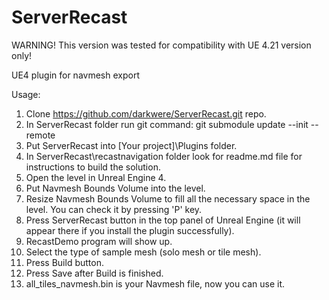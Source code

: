 # ServerRecast

WARNING! This version was tested for compatibility with UE 4.21 version only!

UE4 plugin for navmesh export

Usage:

1. Clone https://github.com/darkwere/ServerRecast.git repo.
2. In ServerRecast folder run git command: git submodule update --init --remote
3. Put ServerRecast into [Your project]\Plugins folder.
4. In ServerRecast\recastnavigation folder look for readme.md file for instructions to build the solution.
5. Open the level in Unreal Engine 4.
6. Put Navmesh Bounds Volume into the level.
7. Resize Navmesh Bounds Volume to fill all the necessary space in the level. You can check it by pressing 'P' key.
8. Press ServerRecast button in the top panel of Unreal Engine (it will appear there if you install the plugin successfully).
9. RecastDemo program will show up.
10. Select the type of sample mesh (solo mesh or tile mesh).
11. Press Build button.
12. Press Save after Build is finished.
13. all_tiles_navmesh.bin is your Navmesh file, now you can use it.
